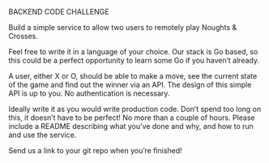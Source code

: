 BACKEND CODE CHALLENGE

Build a simple service to allow two users to remotely play Noughts & Crosses.

Feel free to write it in a language of your choice. Our stack is Go based, so this could be a perfect opportunity to learn some Go if you haven’t already.

A user, either X or O, should be able to make a move, see the current state of the game and find out the winner via an API. The design of this simple API is up to you. No authentication is necessary.

Ideally write it as you would write production code. Don’t spend too long on this, it doesn’t have to be perfect! No more than a couple of hours. Please include a README describing what you’ve done and why, and how to run and use the service.

Send us a link to your git repo when you’re finished!
